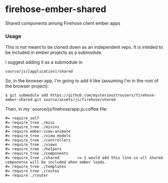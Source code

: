 firehose-ember-shared
=====================

Shared components among Firehose client ember apps


### Usage

This is not meant to be cloned down as an independent repo. It is inteded to be included in ember projects as a submodule.

I suggest adding it as a submodule in

    source/js/[application]/shared
    
So, in the browser app, I'm going to add it like (assuming I'm in the root of the browser project):

    $ git submodule add https://github.com/mysterioustrousers/firehose-ember-shared.git source/assets/js/firehose/shared

Then, in my `source/js/firehose/app.js.coffee file:

    #= require_self
    #= require_tree ./misc
    #= require_tree ./mixins
    #= require ember-view-animate
    #= require_tree ./view_models
    #= require_tree ./controllers
    #= require_tree ./views
    #= require_tree ./helpers
    #= require_tree ./components
    #= require_tree ./shared        <= I would add this line so all shared componetns will be included when ember loads.
    #= require_tree ./templates
    #= require_tree ./routes
    #= require ./router
